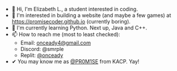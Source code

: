 - 👋 Hi, I'm Elizabeth L., a student interested in coding.
- 👀 I'm interested in building a website (and maybe a few games) at https://promisecoder.github.io (currently boring).
- 🌱 I'm currently learning Python. Next up, Java and C++.
- 📫 How to reach me (most to least checked):
  - Email: onceady4@gmail.com
  - Discord: @smrple
  - Replit: [@onceady](https://replit.com/@onceady)
- ✔ You may know me as [@PR0M1SE](https://khanacademy.org/profile/PR0M1SE/projects) from KACP. Yay!

<!--
👋 Hi, I’m  ...

👀 I’m interested in ...

🌱 I’m currently learning ...

💞️ I’m looking to collaborate on ...

📫 How to reach me ...
-->

<!---
PromiseCoder/PromiseCoder is a ✨ special ✨ repository because its `README.md` (this file) appears on your GitHub profile.
You can click the Preview link to take a look at your changes.
--->
